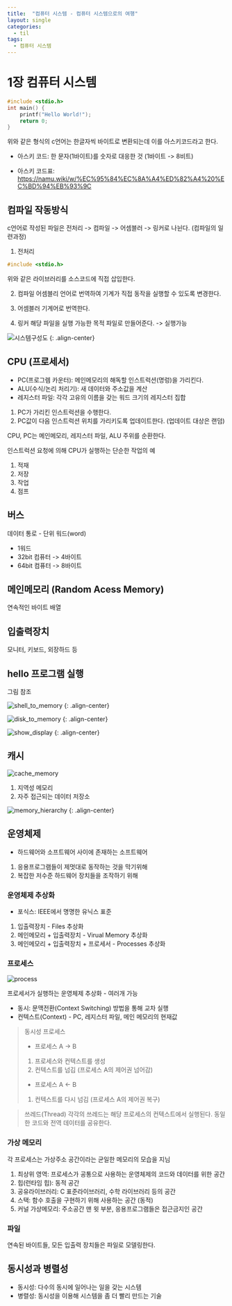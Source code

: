 ```yaml
---
title:  "컴퓨터 시스템 - 컴퓨터 시스템으로의 여행"
layout: single
categories:
  - til
tags:
  - 컴퓨터 시스템
---
```


# 1장 컴퓨터 시스템

```c
#include <stdio.h>
int main() {
    printf("Hello World!");
    return 0;
}
```

위와 같은 형식의 c언어는 한글자씩 바이트로 변환되는데 이를 아스키코드라고 한다.

* 아스키 코드: 한 문자(1바이트)를 숫자로 대응한 것 (1바이트 -> 8비트)
- 아스키 코드표: https://namu.wiki/w/%EC%95%84%EC%8A%A4%ED%82%A4%20%EC%BD%94%EB%93%9C

## 컴파일 작동방식

c언어로 작성된 파일은 전처리 -> 컴파일 -> 어셈블러 -> 링커로 나뉜다. (컴파일의 일련과정)


1. 전처리
```c
#include <stdio.h>
```
위와 같은 라이브러리를 소스코드에 직접 삽입한다.

2. 컴파일
어셈블리 언어로 번역하여 기계가 직접 동작을 실행할 수 있도록 변경한다.

3. 어셈블러
기계어로 번역한다.

4. 링커
해당 파일을 실행 가능한 목적 파일로 만들어준다. -> 실행가능


![시스템구성도](https://github.com/user-attachments/assets/7f824e96-85a9-4ed4-a983-fd08d348b931)
{: .align-center}

## CPU (프로세서)
- PC(프로그렘 카운터): 메인메모리의 해독할 인스트럭션(명렁)을 가리킨다.
- ALU(수식/논리 처리기): 새 데이터와 주소값을 계산 
- 레지스터 파일: 각각 고유의 이름을 갖는 워드 크기의 레지스터 집합

1. PC가 가리킨 인스트럭션을 수행한다.
2. PC값이 다음 인스트럭션 위치를 가리키도록 업데이트한다. (업데이트 대상은 랜덤)

CPU, PC는 메인메모리, 레지스터 파일, ALU 주위를 순환한다.

인스트럭션 요청에 의해 CPU가 실행하는 단순한 작업의 예
1. 적재
2. 저장
3. 작업
4. 점프


## 버스
데이터 통로 - 단위 워드(word)

- 1워드
- 32bit 컴퓨터 -> 4바이트
- 64bit 컴퓨터 -> 8바이트

## 메인메모리 (Random Acess Memory)
연속적인 바이트 배열

## 입출력장치
모니터, 키보드, 외장하드 등



## hello 프로그램 실행
그림 참조

![shell_to_memory](https://github.com/user-attachments/assets/0af37bdc-0ee6-436c-92d7-26e2463801ba)
{: .align-center}

![disk_to_memory](https://github.com/user-attachments/assets/15ee726f-cb59-4b04-96c3-40a45d7776be)
{: .align-center}

![show_display](https://github.com/user-attachments/assets/78fa5f6a-7d78-4931-b290-7bf42c1eb936)
{: .align-center}

## 캐시

![cache_memory](https://github.com/user-attachments/assets/9c7ebc9d-a114-420b-9bc1-11f6c4ec3793)

1. 지역성 메모리
2. 자주 접근되는 데이터 저장소

![memory_hierarchy](https://github.com/user-attachments/assets/94f9bac6-06be-416d-8f91-8a3ef88e6237)
{: .align-center}

## 운영체제
- 하드웨어와 소프트웨어 사이에 존재하는 소프트웨어

1. 응용프로그램들이 제멋대로 동작하는 것을 막기위해
2. 복잡한 저수준 하드웨어 장치들을 조작하기 위해


### 운영체제 추상화
- 포식스: IEEE에서 명명한 유닉스 표준

1. 입출력장치 - Files 추상화
2. 메인메모리 + 입출력장치 - Virual Memory 추상화
3. 메인메모리 + 입출력장치 + 프로세서 - Processes 추상화

### 프로세스

![process](https://github.com/user-attachments/assets/52751b9c-4160-403d-826c-33091b6d6e7c)

프로세서가 실행하는 운영체제 추상화 - 여러개 가능

- 동시: 문맥전환(Context Switching) 방법을 통해 교차 실행
- 컨텍스트(Context) - PC, 레지스터 파일, 메인 메모리의 현재값

>  동시성 프로세스
> - 프로세스 A -> B
> 1. 프로세스와 컨텍스트를 생성
> 2. 컨텍스트를 넘김 (프로세스 A의 제어권 넘어감)
>
> - 프로세스 A <- B
> 1. 컨텍스트를 다시 넘김 (프로세스 A의 제어권 복구)

> 쓰레드(Thread)
각각의 쓰레드는 해당 프로세스의 컨텍스트에서 실행된다. 동일한 코드와 전역 데이터를 공유한다.

### 가상 메모리
각 프로세스는 가상주소 공간이라는 균일한 메모리의 모습을 지님

1. 최상위 영역: 프로세스가 공통으로 사용하는 운영체제의 코드와 데이터를 위한 공간
2. 힙(런타임 힙): 동적 공간
3. 공유라이브러리: C 표준라이브러리, 수학 라이브러리 등의 공간
4. 스택: 함수 호출을 구현하기 위해 사용하는 공간 (동적)
5. 커널 가상메모리: 주소공간 맨 윗 부분, 응용프로그램들은 접근금지인 공간

### 파일
연속된 바이트들, 모든 입출력 장치들은 파일로 모델링한다.

## 동시성과 병렬성
- 동시성: 다수의 동시에 일어나는 일을 갖는 시스템
- 병렬성: 동시성을 이용해 시스템을 좀 더 빨리 만드는 기술
